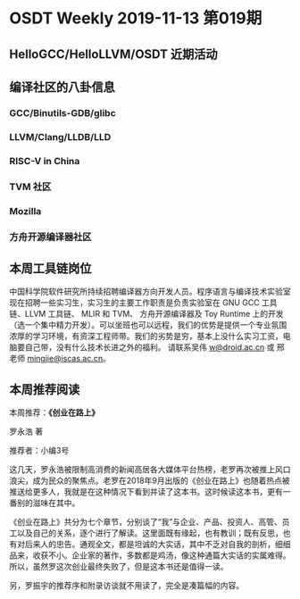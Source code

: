 # OSDT Weekly 2019-11-13 第019期

## HelloGCC/HelloLLVM/OSDT 近期活动

## 编译社区的八卦信息

### GCC/Binutils-GDB/glibc

### LLVM/Clang/LLDB/LLD

### RISC-V in China

### TVM 社区

### Mozilla

### 方舟开源编译器社区

## 本周工具链岗位

中国科学院软件研究所持续招聘编译器方向开发人员。程序语言与编译技术实验室现在招聘一些实习生，实习生的主要工作职责是负责实验室在 GNU GCC 工具链、LLVM 工具链、 MLIR 和 TVM、 方舟开源编译器及 Toy Runtime 上的开发（选一个集中精力开发）。可以坐班也可以远程，我们的优势是提供一个专业氛围浓厚的学习环境，有资深工程师带。我们的劣势是穷，基本上没什么实习工资，电脑要自己带，没有什么技术长进之外的福利。
请联系吴伟 w@droid.ac.cn 或 邢老师 mingjie@iscas.ac.cn。

## 本周推荐阅读

本周推荐：**《创业在路上》**

罗永浩 著

推荐者：小编3号

这几天，罗永浩被限制高消费的新闻高居各大媒体平台热榜，老罗再次被推上风口浪尖，成为民众的聚焦点。老罗在2018年9月出版的《创业在路上》也随着热点被推送给更多人，我就是在这种情况下看到并读了这本书。这时候读这本书，更有一番别的滋味在其中。

《创业在路上》共分为七个章节，分别谈了“我”与企业、产品、投资人、高管、员工以及自己的关系，逐个进行了解读。这里面既有缘起，也有教训；既有反思，也有对后来人的忠告。通观全文，都是坦诚的大实话，其中不乏对自我的剖析，细细品来，收获不小。企业家的著作，多数都是鸡汤，像这种通篇大实话的实属难得。所以，虽然罗这次创业最终失败了，但是这本书还是值得一读。

另，罗振宇的推荐序和附录访谈就不用读了，完全是凑篇幅的内容。
